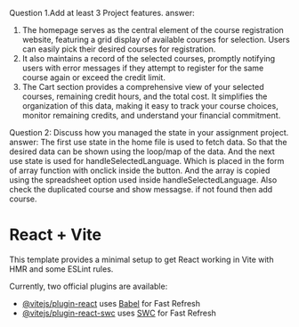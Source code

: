 Question 1.Add at least 3 Project features.
answer:

1. The homepage serves as the central element of the course registration website, featuring a grid display of available courses for selection. Users can easily pick their desired courses for registration.
2. It also maintains a record of the selected courses, promptly notifying users with error messages if they attempt to register for the same course again or exceed the credit limit.
3. The Cart section provides a comprehensive view of your selected courses, remaining credit hours, and the total cost. It simplifies the organization of this data, making it easy to track your course choices, monitor remaining credits, and understand your financial commitment.

Question 2: Discuss how you managed the state in your assignment project.
answer: The first use state in the home file is used to fetch data. So that the desired data can be shown using the loop/map of the data. And the next use state is used for handleSelectedLanguage. Which is placed in the form of array function with onclick inside the button. And the array is copied using the spreadsheet option used inside handleSelectedLanguage. Also check the duplicated course and show messagse. if not found then add course.


# React + Vite

This template provides a minimal setup to get React working in Vite with HMR and some ESLint rules.

Currently, two official plugins are available:

- [@vitejs/plugin-react](https://github.com/vitejs/vite-plugin-react/blob/main/packages/plugin-react/README.md) uses [Babel](https://babeljs.io/) for Fast Refresh
- [@vitejs/plugin-react-swc](https://github.com/vitejs/vite-plugin-react-swc) uses [SWC](https://swc.rs/) for Fast Refresh
